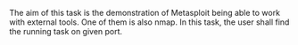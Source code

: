 The aim of this task is the demonstration of Metasploit being able to work with external tools. One of them is also nmap. In this task, the user shall find the running task on given port.
